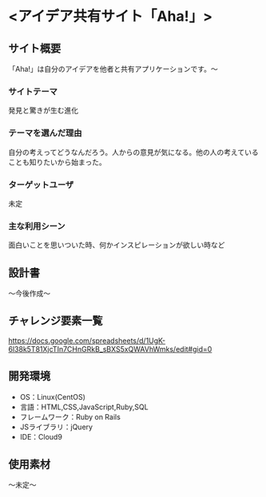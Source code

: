 # <アイデア共有サイト「Aha!」>

## サイト概要
「Aha!」は自分のアイデアを他者と共有アプリケーションです。〜

### サイトテーマ
発見と驚きが生む進化

### テーマを選んだ理由
自分の考えってどうなんだろう。人からの意見が気になる。他の人の考えていることも知りたいから始まった。

### ターゲットユーザ
未定

### 主な利用シーン
面白いことを思いついた時、何かインスピレーションが欲しい時など

## 設計書
〜今後作成〜

## チャレンジ要素一覧
<https://docs.google.com/spreadsheets/d/1UgK-6l38k5T81XjcTIn7CHnGRkB_sBXS5xQWAVhWmks/edit#gid=0>

## 開発環境
- OS：Linux(CentOS)
- 言語：HTML,CSS,JavaScript,Ruby,SQL
- フレームワーク：Ruby on Rails
- JSライブラリ：jQuery
- IDE：Cloud9

## 使用素材
〜未定〜
